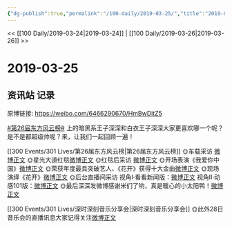 ```yaml
---
{"dg-publish":true,"permalink":"/100-daily/2019-03-25/","title":"2019-03-25"}
---
```



<< [[100 Daily/2019-03-24\|2019-03-24]] | [[100 Daily/2019-03-26\|2019-03-26]] >>

# 2019-03-25

## 资讯站 记录

原博链接: https://weibo.com/6466290670/HmBwDitZ5

[#第26届东方风云榜#](https://s.weibo.com/weibo?q=%23%E7%AC%AC26%E5%B1%8A%E4%B8%9C%E6%96%B9%E9%A3%8E%E4%BA%91%E6%A6%9C%23) 上的暗黑系王子深深和白衣王子深深大家更喜欢哪一个呢？是不是都超级帅呢？来，让我们一起回顾一遍！

[[300 Events/301 Lives/第26届东方风云榜\|第26届东方风云榜]]
🌞车载采访 [微博正文](https://m.weibo.cn/6466290670/4353755287364770)
🌞星光大道红毯[微博正文](https://m.weibo.cn/6466290670/4353756583379618)
🌞红毯后采访 [微博正文](https://m.weibo.cn/6466290670/4353777265784213)
🌞开场表演《我爱你中国》[微博正文](https://m.weibo.cn/6466290670/4353818139193301)
🌞荣获年度最具突破艺人、《花开》获得十大金曲[微博正文](https://m.weibo.cn/6466290670/4353870811541101)
🌞现场演绎《花开》[微博正文](https://m.weibo.cn/6466290670/4353843448012780)
🌞后台直播间采访
视角Ⅰ·看看新闻版：[微博正文](https://m.weibo.cn/6466290670/4353879208521789)
视角Ⅱ·动感101版：[微博正文](https://m.weibo.cn/6466290670/4353851148288669)
🌞最后深深发微博感谢米们了哟，真是暖心的小太阳鸭！[微博正文](https://m.weibo.cn/6466290670/4353860614781423)

[[300 Events/301 Lives/深时深刻音乐分享会\|深时深刻音乐分享会]]
🌞此外28日音乐会的直播讯息大家记得关注[微博正文](https://m.weibo.cn/6466290670/4353766948212519)